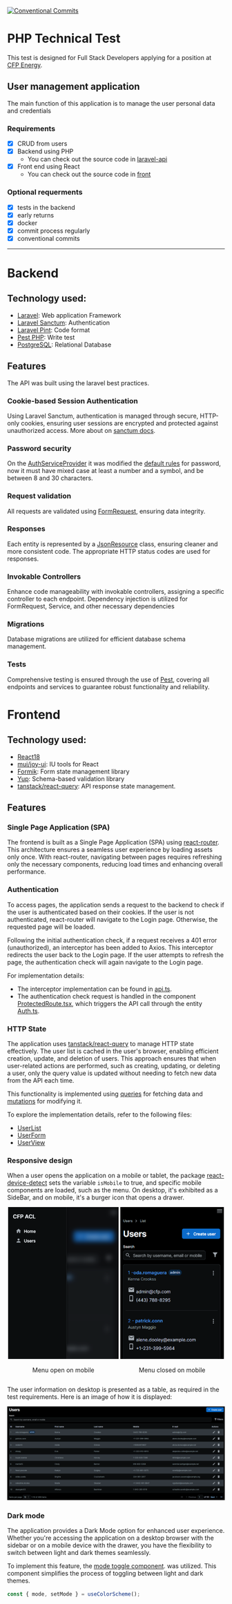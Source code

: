 [![Conventional Commits](https://img.shields.io/badge/Conventional%20Commits-1.0.0-%23FE5196?logo=conventionalcommits&logoColor=white)](https://conventionalcommits.org)

# PHP Technical Test
This test is designed for Full Stack Developers applying for a position at [CFP Energy](https://www.cfp.energy).

## User management application
The main function of this application is to manage the user personal data and credentials

### Requirements
- [x] CRUD from users
- [x] Backend using PHP 
  - You can check out the source code in [laravel-api](./laravel-api)
- [x] Front end using React
  - You can check out the source code in [front](./front)

### Optional requerments
- [x] tests in the backend
- [x] early returns
- [x] docker
- [x] commit process regularly
- [x] conventional commits
---
# Backend
## Technology used:
- [Laravel](https://laravel.com/): Web application Framework
- [Laravel Sanctum](https://laravel.com/docs/10.x/sanctum): Authentication
- [Laravel Pint](https://laravel.com/docs/10.x/pint): Code format
- [Pest PHP](https://pestphp.com/): Write test
- [PostgreSQL](https://www.postgresql.org/): Relational Database


## Features
The API was built using the laravel best practices.

### Cookie-based Session Authentication
Using Laravel Sanctum, authentication is managed through secure, HTTP-only cookies, ensuring user sessions are encrypted
and protected against unauthorized access. More about on [sanctum docs](https://laravel.com/docs/10.x/sanctum#spa-authentication).

### Password security
On the [AuthServiceProvider](./laravel-api/app/Providers/AppServiceProvider.php) it was modified the
[default rules](https://laravel.com/docs/10.x/validation#defining-default-password-rules) for password, now it must
have mixed case at least a number and a symbol, and be between 8 and 30 characters.

### Request validation
All requests are validated using [FormRequest](https://laravel.com/docs/10.x/validation#form-request-validation),
ensuring data integrity.

### Responses
Each entity is represented by a [JsonResource](https://laravel.com/docs/10.x/eloquent-resources) class, ensuring
cleaner and more consistent code. The appropriate HTTP status codes are used for responses.

### Invokable Controllers
Enhance code manageability with invokable controllers, assigning a specific controller to each endpoint.
Dependency injection is utilized for FormRequest, Service, and other necessary dependencies

### Migrations
Database migrations are utilized for efficient database schema management.

### Tests
Comprehensive testing is ensured through the use of [Pest](https://pestphp.com/), covering all endpoints and services
to guarantee robust functionality and reliability.

# Frontend
## Technology used:
- [React18](https://react.dev/)
- [mui/joy-ui](https://mui.com/joy-ui/getting-started/): IU tools for React
- [Formik](formik.org): Form state management library
- [Yup](https://www.npmjs.com/package/yup): Schema-based validation library
- [tanstack/react-query](https://tanstack.com/query): API response state management.

## Features

### Single Page Application (SPA)
The frontend is built as a Single Page Application (SPA) using [react-router](https://reactrouter.com/en/main).
This architecture ensures a seamless user experience by loading assets only once. With react-router, navigating between
pages requires refreshing only the necessary components, reducing load times and enhancing overall performance.

### Authentication
To access pages, the application sends a request to the backend to check if the user is authenticated based on their
cookies. If the user is not authenticated, react-router will navigate to the Login page. Otherwise, the requested page
will be loaded.

Following the initial authentication check, if a request receives a 401 error (unauthorized), an interceptor has been
added to Axios. This interceptor redirects the user back to the Login page. If the user attempts to refresh the page,
the authentication check will again navigate to the Login page.

For implementation details:
- The interceptor implementation can be found in [api.ts](./front/src/services/api.ts).
- The authentication check request is handled in the component [ProtectedRoute.tsx](./front/src/components/ProtectedRoute.tsx), which triggers the API call through the entity [Auth.ts](./front/src/entities/Auth.ts).


### HTTP State
The application uses [tanstack/react-query](https://tanstack.com/query) to manage HTTP state effectively.
The user list is cached in the user's browser, enabling efficient creation, update, and deletion of users.
This approach ensures that when user-related actions are performed, such as creating, updating, or deleting a user,
only the query value is updated without needing to fetch new data from the API each time.

This functionality is implemented using [queries](https://tanstack.com/query/latest/docs/framework/react/guides/queries)
for fetching data and [mutations](https://tanstack.com/query/latest/docs/framework/react/guides/mutations) for modifying
it.

To explore the implementation details, refer to the following files:
- [UserList](./front/src/pages/Users/index.tsx)
- [UserForm](./front/src/pages/Users/form.tsx)
- [UserView](./front/src/pages/Users/view.tsx)

### Responsive design
When a user opens the application on a mobile or tablet, the package
[react-device-detect](https://www.npmjs.com/package/react-device-detect) sets the variable `isMobile` to true, and
specific mobile components are loaded, such as the menu. On desktop, it's exhibited as a SideBar, and on mobile, it's a
burger icon that opens a drawer.

<div style="display: flex; justify-content: space-around; height: 400px">
    <div style="text-align: center;">
        <img src="./docs/assets/mobile-drawer-open.png" alt="Menu open on mobile" style="max-height: 88%;">
        <p>Menu open on mobile</p>
    </div>
    <div style="text-align: center;">
        <img src="./docs/assets/mobile-drawer-closed.png" alt="Menu closed on mobile" style="max-height: 88%;">
        <p>Menu closed on mobile</p>
    </div>
</div>

The user information on desktop is presented as a table, as required in the test requirements.
Here is an image of how it is displayed:

![Desktop User Information Table](./docs/assets/user-list-table.png)
### Dark mode
The application provides a Dark Mode option for enhanced user experience. Whether you're accessing the application on a
desktop browser with the sidebar or on a mobile device with the drawer, you have the flexibility to switch between light
and dark themes seamlessly.

To implement this feature, the
[mode toggle component](https://mui.com/joy-ui/customization/dark-mode/#creating-a-mode-toggle-component). was utilized.
This component simplifies the process of toggling between light and dark themes.

````js
const { mode, setMode } = useColorScheme(); 
````
